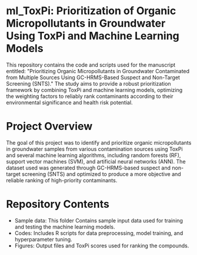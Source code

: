# ml_ToxPi: Prioritization of Organic Micropollutants in Groundwater Using ToxPi and Machine Learning Models
This repository contains the code and scripts used for the manuscript entitled:
"Prioritizing Organic Micropollutants in Groundwater Contaminated from Multiple Sources Using GC-HRMS-Based Suspect and Non-Target Screening (SNTS)."
The study aims to provide a robust prioritization framework by combining ToxPi and machine learning models,
optimizing the weighting factors to reliably rank contaminants according to their environmental significance and health risk potential.


# Project Overview
The goal of this project was to identify and prioritize organic micropollutants in groundwater samples from various
contamination sources using ToxPi and several machine learning algorithms, including random forests (RF),
support vector machines (SVM), and artificial neural networks (ANN).
The dataset used was generated through GC-HRMS-based suspect and non-target screening (SNTS)
and optimized to produce a more objective and reliable ranking of high-priority contaminants.

# Repository Contents
- Sample data: This folder Contains sample input data used for training and testing the machine learning models.
- Codes: Includes R scripts for data preprocessing, model training, and hyperparameter tuning.
- Figures: Output files and ToxPi scores used for ranking the compounds.

